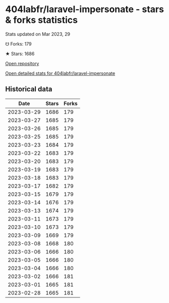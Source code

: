 # 404labfr/laravel-impersonate - stars & forks statistics

Stats updated on Mar 2023, 29

☋ Forks: 179

★ Stars: 1686

[Open repository](https://github.com/404labfr/laravel-impersonate)

[Open detailed stats for 404labfr/laravel-impersonate](https://reviewgithub.com/rep/404labfr/laravel-impersonate)

## Historical data
| Date | Stars | Forks |
|------|-------|-------|
| 2023-03-29 | 1686 | 179 | 
| 2023-03-27 | 1685 | 179 | 
| 2023-03-26 | 1685 | 179 | 
| 2023-03-25 | 1685 | 179 | 
| 2023-03-23 | 1684 | 179 | 
| 2023-03-22 | 1683 | 179 | 
| 2023-03-20 | 1683 | 179 | 
| 2023-03-19 | 1683 | 179 | 
| 2023-03-18 | 1683 | 179 | 
| 2023-03-17 | 1682 | 179 | 
| 2023-03-15 | 1679 | 179 | 
| 2023-03-14 | 1676 | 179 | 
| 2023-03-13 | 1674 | 179 | 
| 2023-03-11 | 1673 | 179 | 
| 2023-03-10 | 1673 | 179 | 
| 2023-03-09 | 1669 | 179 | 
| 2023-03-08 | 1668 | 180 | 
| 2023-03-06 | 1666 | 180 | 
| 2023-03-05 | 1666 | 180 | 
| 2023-03-04 | 1666 | 180 | 
| 2023-03-02 | 1666 | 181 | 
| 2023-03-01 | 1665 | 181 | 
| 2023-02-28 | 1665 | 181 | 

